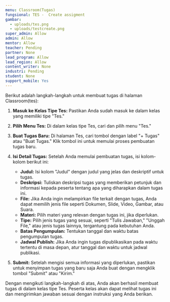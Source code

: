```yaml
---
menu: Classroom(Tugas)
fungsional: TES -  Create assigment
gambar:
  - uploads/tes.png
  - uploads/testcreate.png
super_admin: Allow
admin: Allow
mentor: Allow
teacher: Pending
partner: None
lead_program: Allow
lead_region: Allow
content_writer: None
industri: Pending
student: None
support_mobile: Yes
---
```

Berikut adalah langkah-langkah untuk membuat tugas di halaman Classroom(tes):

1. **Masuk ke Kelas Tipe Tes:** Pastikan Anda sudah masuk ke dalam kelas yang memiliki tipe "Tes."
2. **Pilih Menu Tes:** Di dalam kelas tipe Tes, cari dan pilih menu "Tes."
3. **Buat Tugas Baru:** Di halaman Tes, cari tombol dengan label "+ Tugas" atau "Buat Tugas." Klik tombol ini untuk memulai proses pembuatan tugas baru.
4. **Isi Detail Tugas:** Setelah Anda memulai pembuatan tugas, isi kolom-kolom berikut ini:

   * **Judul:** Isi kolom "Judul" dengan judul yang jelas dan deskriptif untuk tugas.
   * **Deskripsi:** Tuliskan deskripsi tugas yang memberikan petunjuk dan informasi kepada peserta tentang apa yang diharapkan dalam tugas ini.
   * **File:** Jika Anda ingin melampirkan file terkait dengan tugas, Anda dapat memilih jenis file seperti Dokumen, Slide, Video, Gambar, atau Suara.
   * **Materi:** Pilih materi yang relevan dengan tugas ini, jika diperlukan.
   * **Tipe:** Pilih jenis tugas yang sesuai, seperti "Tulis Jawaban," "Unggah File," atau jenis tugas lainnya, tergantung pada kebutuhan Anda.
   * **Batas Pengumpulan:** Tentukan tanggal dan waktu batas pengumpulan tugas.
   * **Jadwal Publish:** Jika Anda ingin tugas dipublikasikan pada waktu tertentu di masa depan, atur tanggal dan waktu untuk jadwal publikasi.
5. **Submit:** Setelah mengisi semua informasi yang diperlukan, pastikan untuk menyimpan tugas yang baru saja Anda buat dengan mengklik tombol "Submit" atau "Kirim."

Dengan mengikuti langkah-langkah di atas, Anda akan berhasil membuat tugas di dalam kelas tipe Tes. Peserta kelas akan dapat melihat tugas ini dan mengirimkan jawaban sesuai dengan instruksi yang Anda berikan.